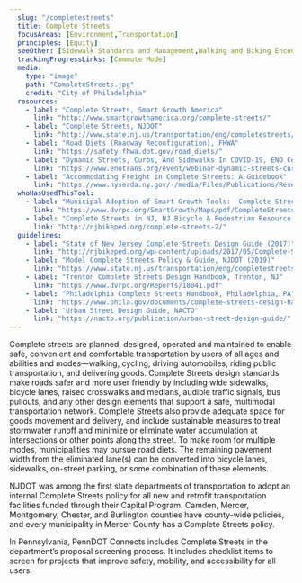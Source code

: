 ```yaml
---
  slug: "/completestreets"
  title: Complete Streets
  focusAreas: [Environment,Transportation]
  principles: [Equity]
  seeOther: [Sidewalk Standards and Management,Walking and Biking Encouragement Programs,Curbside Management]
  trackingProgressLinks: [Commute Mode]
  media: 
    type: "image"
    path: "CompleteStreets.jpg"
    credit: "City of Philadelphia"
  resources: 
    - label: "Complete Streets, Smart Growth America"
      link: "http://www.smartgrowthamerica.org/complete-streets/"
    - label: "Complete Streets, NJDOT"
      link: "http://www.state.nj.us/transportation/eng/completestreets/"
    - label: "Road Diets (Roadway Reconfiguration), FHWA"
      link: "https://safety.fhwa.dot.gov/road_diets/"
    - label: "Dynamic Streets, Curbs, And Sidewalks In COVID-19, ENO Center for Transportation"
      link: "https://www.enotrans.org/event/webinar-dynamic-streets-curbs-and-sidewalks-in-covid-19/"
    - label: "Accommodating Freight in Complete Streets: A Guidebook"
      link: "https://www.nyserda.ny.gov/-/media/Files/Publications/Research/Transportation/19-14-Accommodating-Freight-in-Complete-Streets.ashx"
  whoHasUsedThisTool: 
    - label: "Municipal Adoption of Smart Growth Tools:  Complete Streets Ordinance or Resolution, DVRPC  (2020)"
      link: "https://www.dvrpc.org/SmartGrowth/Maps/pdf/CompleteStreets.pdf"
    - label: "Complete Streets in NJ, NJ Bicycle & Pedestrian Resource Center (2022)"
      link: "http://njbikeped.org/complete-streets-2/"
  guidelines: 
    - label: "State of New Jersey Complete Streets Design Guide (2017)"
      link: "http://njbikeped.org/wp-content/uploads/2017/05/Complete-Streets-Design-Guide.pdf"
    - label: "Model Complete Streets Policy & Guide, NJDOT (2019)"
      link: "https://www.state.nj.us/transportation/eng/completestreets/pdf/CS_Model_Policy_2019.pdf"
    - label: "Trenton Complete Streets Design Handbook, Trenton, NJ"
      link: "https://www.dvrpc.org/Reports/18041.pdf"
    - label: "Philadelphia Complete Streets Handbook, Philadelphia, PA"
      link: "https://www.phila.gov/documents/complete-streets-design-handbook/"
    - label: "Urban Street Design Guide, NACTO"
      link: "https://nacto.org/publication/urban-street-design-guide/"
---
```


Complete streets are planned, designed, operated and maintained to enable safe, convenient and comfortable transportation by users of all ages and abilities and modes—walking, cycling, driving automobiles, riding public transportation, and delivering goods. Complete Streets design standards make roads safer and more user friendly by including wide sidewalks, bicycle lanes, raised crosswalks and medians, audible traffic signals, bus pullouts, and any other design elements that support a safe, multimodal transportation network. Complete Streets also provide adequate space for goods movement and delivery, and include sustainable measures to treat stormwater runoff and minimize or eliminate water accumulation at intersections or other points along the street. To make room for multiple modes, municipalities may pursue road diets. The remaining pavement width from the eliminated lane(s) can be converted into bicycle lanes, sidewalks, on-street parking, or some combination of these elements.

NJDOT was among the first state departments of transportation to adopt an internal Complete Streets policy for all new and retrofit transportation facilities funded through their Capital Program. Camden, Mercer, Montgomery, Chester, and Burlington counties have county-wide policies, and every municipality in Mercer County has a Complete Streets policy.

In Pennsylvania, PennDOT Connects includes Complete Streets in the department’s proposal screening process. It includes checklist items to screen for projects that improve safety, mobility, and accessibility for all users.
